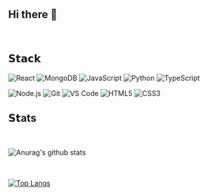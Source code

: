 ## Hi there 👋

<br>

## 𝗦𝘁𝗮𝗰𝗸

![React](https://img.shields.io/badge/-React-%23282C34?style=flat-square&logo=react)
![MongoDB](https://img.shields.io/badge/-MongoDB-%2300C7B7?style=flat-square&logo=MongoDB&logoColor=ffffff)
![JavaScript](https://img.shields.io/badge/-JavaScript-%23F7DF1C?style=flat-square&logo=javascript&logoColor=000000&labelColor=%23F7DF1C&color=%23FFCE5A)
![Python](https://img.shields.io/badge/-Python-%23F7DF1C?style=flat-square&logo=python&logoColor=000000&labelColor=%23F7DF1C&color=%23FFCE5A)
![TypeScript](https://img.shields.io/badge/-TypeScript-%231a202c?style=flat-square&logo=typescript)

![Node.js](https://img.shields.io/badge/-Node.js-%232c3e50?style=flat-square&logo=node.js)
![Git](https://img.shields.io/badge/-Git-%23F05032?style=flat-square&logo=git&logoColor=%23ffffff)
![VS Code](https://img.shields.io/badge/-VSCode-%23007ACC?style=flat-square&logo=visual-studio-code)
![HTML5](https://img.shields.io/badge/-HTML5-%23E44D27?style=flat-square&logo=html5&logoColor=ffffff)
![CSS3](https://img.shields.io/badge/-CSS3-%231572B6?style=flat-square&logo=css3)

## 𝗦𝘁ats

<br>

![Anurag's github stats](https://github-readme-stats.vercel.app/api?username=kevinnog&show_icons=true&theme=gotham&count_private=true&hide=stars)
<br/>

<br>

[![Top Langs](https://github-readme-stats.vercel.app/api/top-langs/?username=kevinnog&count_private=true&theme=gotham)](https://github.com/anuraghazra/github-readme-stats)

